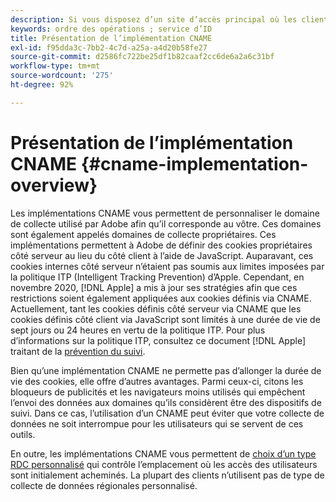 ```yaml
---
description: Si vous disposez d’un site d’accès principal où les clients peuvent être identifiés avant de se rendre sur d’autres domaines, un CNAME peut activer le suivi inter-domaines dans les navigateurs qui n’acceptent pas les cookies tiers (comme Safari).
keywords: ordre des opérations ; service d’ID
title: Présentation de l’implémentation CNAME
exl-id: f95dda3c-7bb2-4c7d-a25a-a4d20b58fe27
source-git-commit: d2586fc722be25df1b82caaf2cc6de6a2a6c31bf
workflow-type: tm+mt
source-wordcount: '275'
ht-degree: 92%

---
```


# Présentation de l’implémentation CNAME {#cname-implementation-overview}

Les implémentations CNAME vous permettent de personnaliser le domaine de collecte utilisé par Adobe afin qu’il corresponde au vôtre. Ces domaines sont également appelés domaines de collecte propriétaires. Ces implémentations permettent à Adobe de définir des cookies propriétaires côté serveur au lieu du côté client à lʼaide de JavaScript. Auparavant, ces cookies internes côté serveur n’étaient pas soumis aux limites imposées par la politique ITP (Intelligent Tracking Prevention) d’Apple. Cependant, en novembre 2020, [!DNL Apple] a mis à jour ses stratégies afin que ces restrictions soient également appliquées aux cookies définis via CNAME. Actuellement, tant les cookies définis côté serveur via CNAME que les cookies définis côté client via JavaScript sont limités à une durée de vie de sept jours ou 24 heures en vertu de la politique ITP. Pour plus d’informations sur la politique ITP, consultez ce document [!DNL Apple] traitant de la [prévention du suivi](https://webkit.org/tracking-prevention/#intelligent-tracking-prevention-itp).

Bien quʼune implémentation CNAME ne permette pas dʼallonger la durée de vie des cookies, elle offre dʼautres avantages. Parmi ceux-ci, citons les bloqueurs de publicités et les navigateurs moins utilisés qui empêchent lʼenvoi des données aux domaines quʼils considèrent être des dispositifs de suivi. Dans ce cas, lʼutilisation dʼun CNAME peut éviter que votre collecte de données ne soit interrompue pour les utilisateurs qui se servent de ces outils.

En outre, les implémentations CNAME vous permettent de [choix d’un type RDC personnalisé](https://experienceleague.adobe.com/docs/analytics/technotes/rdc/regional-data-collection.html?lang=fr) qui contrôle l’emplacement où les accès des utilisateurs sont initialement acheminés. La plupart des clients nʼutilisent pas de type de collecte de données régionales personnalisé.
